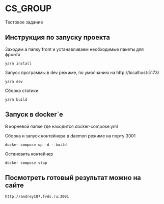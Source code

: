 # CS_GROUP

Тестовое задание

## Инструкция по запуску проекта

Заходим а папку front и устанавливаем необходимые пакеты для фронта

```
yarn install
```

Запуск программы в dev режиме, по умолчанию на http://localhost:5173/

```
yarn dev
```

Сборка статики

```
yarn build
```

## Запуск в docker`е

В корневой папке где находится docker-compose.yml


Сборка и запуск контейнера в daemon режиме на порту 3001

```
docker compose up -d --build
```

Остановить контейнер

```
docker compose stop
```

## Посмотреть готовый результат можно на сайте

```
http://andrey187.fvds.ru:3001
```